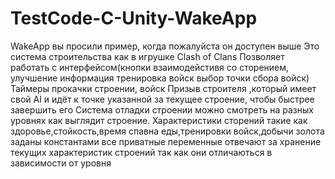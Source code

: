 # TestCode-C-Unity-WakeApp
WakeApp вы просили пример, когда пожалуйста он доступен выше
Это система строительства как в игрушке Clash of Clans
Позволяет работать с интерфейсом(кнопки взаимодейстивя со сторением, улучшение информация тренировка войск выбор точки сбора войск)
Таймеры прокачки строении, войск
Призыв строителя ,который имеет свой АI и идёт к точке указанной за текущее строение, чтобы быстрее завершить его
Система отладки строении можно смотреть на разных уровнях как выглядит строение.
Характеристики сторений такие как здоровье,стойкость,время спавна еды,тренировки войск,добычи золота заданы константами
все приватные переменные отвечают за хранение текущих характеристик строений так как они отличаються в зависимости от уровня

